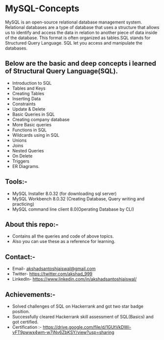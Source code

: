 # MySQL-Concepts
MySQL is an open-source relational database management system. Relational databases are a type of database that uses
a structure that allows us to identify and access the data in relation to another piece of data inside of the database. This format is often organized
as tables.SQL stands for Structured Query Language. SQL let you access and manipulate the databases.

## Below are the basic and deep concepts i learned of Structural Query Language(SQL).
- Introduction to SQL
- Tables and Keys
- Creating Tables
- Inserting Data
- Constraints
- Update & Delete
- Basic Queries in SQL
- Creating company database
- More Basic queries
- Functions in SQL
- Wildcards using in SQL
- Unions
- Joins
- Nested Queries
- On Delete
- Triggers
- ER Diagrams.

## Tools:-
- MySQL Installer 8.0.32 (for downloading sql server)
- MySQL Workbench 8.0.32 (Creating Database, Query writing and practicing)
- MySQL command line client 8.0(Operating Database by CLI)

## About this repo:-
- Contains all the queries and code of above topics.
- Also you can use these as a reference for learning.

## Contact:-
- Email- akshadsantoshjaiswal@gmail.com
- Twitter- https://twitter.com/akshad_999
- LinkedIn- https://www.linkedin.com/in/akshadsantoshjaiswal/

## Achievements:-
- Solved challenges of SQL on Hackerrank and got two star badge position. 
- Successfully cleared Hackerrank skill assessment of SQL(Basics) and got certified.
- Certification :- https://drive.google.com/file/d/1GUtVkDWi-vFT9pwwx4wm-w7jNv6ZbKSY/view?usp=sharing

